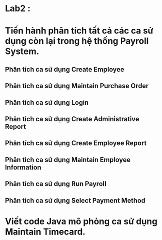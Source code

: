 # Lab2 :
# Tiến hành phân tích tất cả các ca sử dụng còn lại trong hệ thống Payroll System.
## Phân tích ca sử dụng Create Employee
## Phân tích ca sử dụng Maintain Purchase Order
## Phân tích ca sử dụng Login
## Phân tích ca sử dụng Create Administrative Report
## Phân tích ca sử dụng Create Employee Report
## Phân tích ca sử dụng Maintain Employee Information
## Phân tích ca sử dụng Run Payroll
## Phân tích ca sử dụng Select Payment Method
# Viết code Java mô phỏng ca sử dụng Maintain Timecard.
